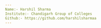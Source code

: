 ```yaml
---
Name:- Harshil Sharma
Institute:- Chandigarh Group of Colleges
Github:- https://github.com/harshilsharmaa
---
```

